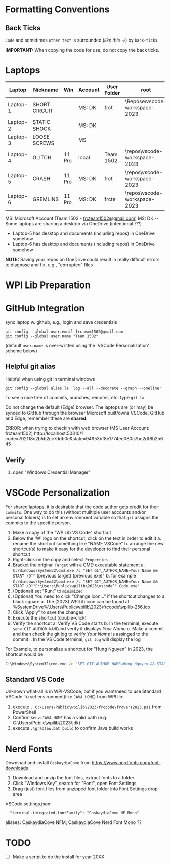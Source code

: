 # Formatting Conventions

## Back Ticks

`Code` and sometimes `other text` is surrounded (*like this ->*) by `back-ticks`.

**IMPORTANT:** When copying the code for use, do not copy the back ticks.


# Laptops
Laptop   | Nickname      |Win   | Account  | User Folder   | root
---      |---            |---   |---       |---            |---
Laptop-1 | SHORT CIRCUIT |      | MS: DK   | frct          | \Repose\vscode-workspace-2023
Laptop-2 | STATIC SHOCK  |      | MS: DK   |               |
Laptop-3 | LOOSE SCREWS  |      | MS       |               |
Laptop-4 | GLITCH        |11 Pro| local    | Team 1502     | \repos\vscode-workspace-2023
Laptop-5 | CRASH         |11 Pro| MS: DK   | frct          | \repos\vscode-workspace-2023
Laptop-6 | GREMLINS      |11 Pro| MS: DK   | frcte         | \repos\vscode-workspace-2023

MS: Microsoft Account (Team 1502 - frcteam1502@gmail.com)
MS: DK -- Some laptops are sharing a desktop via OneDrive (intentional ?!?)
* Laptop-5 has desktop and documents (including repos) in OneDrive somehow
* Laptop-6 has desktop and documents (including repos) in OneDrive somehow

**NOTE:** Saving your repos on OneDrive could result in really difficult errors to diagnose and fix, e.g., "corrupted" files


# WPI Lib Preparation

# GitHub Integration
sync laptop w. github, e.g., login and save credentials

```
git config --global user.email frcteam1502@gmail.com
git config --global user.name "Team 1502"
```
(default `user.name` is over-written using the 'VSCode Personalization' scheme below)

## Helpful git alias
Helpful when using git in terminal windows
```
git config --global alias.la 'log --all --decorate --graph --oneline'
```
To see a nice tree of commits, branches, remotes, etc:
type `git la`


Do not change the default (Edge) browser.
The laptops are (or may) be synced to GitHub through the browser
Microsoft built/owns VSCode, GitHub and Edge; 
remember these are **shared**.

ERROR: when trying to checkin with web browser (MS User Account: frcteam1502)
http://localhost:50310/?code=702118c2b5b2cc7ddb0e&state=94953bf8e1774ee080c7be2df8b2b645

## Verify
1. open "Windows Credential Manager"

# VSCode Personalization
For shared laptops, it is desirable that the code author gets credit for their `commits`.
One way to do this (without muiltiple user accounts and/or personal folders) is to set an environment
variable so that `git` assigns the commits to the specific person.

1. Make a copy of the "WPILib VS Code" shortcut
2. Below the 'W' logo on the shortcut, click on the text in order to edit it
    a. rename the shortcut something like "NAME VSCode"
    b. arrange the new shortcut(s) to make it easy for the developer to find their personal shortcut
2. Right-click on the copy and select `Properties`
2. Bracket the original `Target` with a CMD executable statement
    a. `C:\Windows\System32\cmd.exe /c "SET GIT_AUTHOR_NAME=Your Name && START /D^"` (previous target) (previous exe)`"`
    b. for example `C:\Windows\System32\cmd.exe /c "SET GIT_AUTHOR_NAME=Your Name && START /D^"C:\Users\Public\wpilib\2023\vscode^" Code.exe"`
3. (Optional) set "Run:" to `minimized`
3. (Optional) You need to click "Change Icon..." if the shortcut changes to a black square
    a. The (2023) WPiLib icon can be found at %SystemDrive%\Users\Public\wpilib\2023\frccode\wpilib-256.ico
3. Click "Apply" to save the changes
4. Execute the shortcut (double-click)
3. Verify the shortcut
    a. Verify VS Code starts
    b. In the terminal, execute `$env:GIT_AUTHOR_NAME`and verify it displays *Your Name*
    c. Make a commit and then check the git log to verify *Your Name* is assinged to the commit
        i. In the VS Code terminal, `git log` will display the log

For Example, to personalize a shortcut for "Hung Nguyen" in 2023, the shortcut would be:
```cmd
C:\Windows\System32\cmd.exe /c "SET GIT_AUTHOR_NAME=Hung Nguyen && START /D^"C:\Users\Public\wpilib\2023\vscode^" Code.exe"
```
## Standard VS Code
Unknown what-all is in WPI-VSCode, but if you want/need to use Standard VSCode
To set environment(like `JAVA_HOME`) from WPI lib:
1. execute `. C:\Users\Public\wpilib\2023\frccode\frcvars2023.ps1` from PowerShell
2. Confirm `$env:JAVA_HOME` has a valid path (e.g. C:\Users\Public\wpilib\2023\jdk)
3. execute `.\gradlew.bat build` to confirm Java build works

# Nerd Fonts
Download and install `CaskaydiaCove` from https://www.nerdfonts.com/font-downloads
1. Download and unzip the font files, extract fonts to a folder
2. Click "Windows Key", search for "Font", open Font Settings
3. Drag (just) font files from unzipped font folder into Font Settings drop area

VSCode settings.json:
```
  "terminal.integrated.fontFamily": "CaskaydiaCove NF Mono"
```

aliases: CaskaydiaCove NFM, CaskaydiaCove Nerd Font Mono ??

# TODO
* [ ] Make a script to do the install for year 20XX
